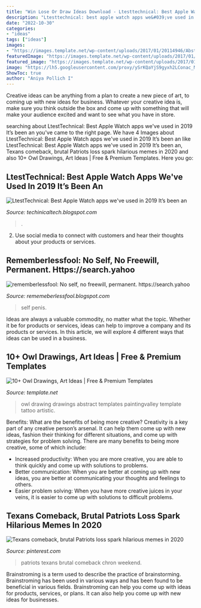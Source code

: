 ```yaml
---
title: "Win Lose Or Draw Ideas Download - Ltesttechnical: Best Apple Watch Apps We&#039;ve Used In 2019 It’s Been An"
description: "Ltesttechnical: best apple watch apps we&#039;ve used in 2019 it’s been an"
date: "2022-10-30"
categories:
- "ideas"
tags: ["ideas"]
images:
- "https://images.template.net/wp-content/uploads/2017/01/20114946/Abstract-Owl-Drawing.jpg"
featuredImage: "https://images.template.net/wp-content/uploads/2017/01/20114946/Abstract-Owl-Drawing.jpg"
featured_image: "https://images.template.net/wp-content/uploads/2017/01/20114946/Abstract-Owl-Drawing.jpg"
image: "https://lh5.googleusercontent.com/proxy/ySrKQaYjS9gyxh2LConac_MYYrkvyv99GhyQxVgDM9BghxFyJWdhKaaCnlq7_YRFvAjaE0W3Xm9NYb787dQylNm0D_PfdJZh3_w3sNhGYA=w1200-h630-p-k-no-nu"
ShowToc: true
author: "Aniya Pollich I"
---
```



Creative ideas can be anything from a plan to create a new piece of art, to coming up with new ideas for business. Whatever your creative idea is, make sure you think outside the box and come up with something that will make your audience excited and want to see what you have in store.

	

		
searching about LtestTechnical: Best Apple Watch apps we&#039;ve used in 2019 It’s been an you've came to the right page. We have 4 Images about LtestTechnical: Best Apple Watch apps we&#039;ve used in 2019 It’s been an like LtestTechnical: Best Apple Watch apps we&#039;ve used in 2019 It’s been an, Texans comeback, brutal Patriots loss spark hilarious memes in 2020 and also 10+ Owl Drawings, Art Ideas | Free &amp; Premium Templates. Here you go:
		
    
## LtestTechnical: Best Apple Watch Apps We&#039;ve Used In 2019 It’s Been An

<img loading=lazy src="https://lh5.googleusercontent.com/proxy/ySrKQaYjS9gyxh2LConac_MYYrkvyv99GhyQxVgDM9BghxFyJWdhKaaCnlq7_YRFvAjaE0W3Xm9NYb787dQylNm0D_PfdJZh3_w3sNhGYA=w1200-h630-p-k-no-nu" onerror="this.onerror=null;this.src='https://tse2.mm.bing.net/th?id=OIP.RpA6hGS32hc2VIVNEvtmXwHaEK&amp;pid=15.1';" alt="LtestTechnical: Best Apple Watch apps we&#039;ve used in 2019 It’s been an">

_Source: techinicaltech.blogspot.com_

>. 

	

2. Use social media to connect with customers and hear their thoughts about your products or services.

    
## Rememberlessfool: No Self, No Freewill, Permanent. Https://search.yahoo

<img loading=lazy src="https://1.bp.blogspot.com/-0xa0n5DT9g0/Xlh3IqbRfHI/AAAAAAAAeE4/RiTjtdxZ4wYbeSDKzysc6acLdziOIxQRwCLcBGAsYHQ/s320/Untitled1077.png" onerror="this.onerror=null;this.src='https://tse3.mm.bing.net/th?id=OIP.5LlqnGXaFAhc9JC7XtzXIwAAAA&amp;pid=15.1';" alt="rememberlessfool: No self, no freewill, permanent. https://search.yahoo">

_Source: rememeberlessfool.blogspot.com_

>self penis. 

	

Ideas are always a valuable commodity, no matter what the topic. Whether it be for products or services, ideas can help to improve a company and its products or services. In this article, we will explore 4 different ways that ideas can be used in a business.

    
## 10+ Owl Drawings, Art Ideas | Free &amp; Premium Templates

<img loading=lazy src="https://images.template.net/wp-content/uploads/2017/01/20114946/Abstract-Owl-Drawing.jpg" onerror="this.onerror=null;this.src='https://tse1.mm.bing.net/th?id=OIP.BKY99nZDj1eMgSuIHvg0XQHaI4&amp;pid=15.1';" alt="10+ Owl Drawings, Art Ideas | Free &amp; Premium Templates">

_Source: template.net_

>owl drawing drawings abstract templates paintingvalley template tattoo artistic. 

	

Benefits: What are the benefits of being more creative?
Creativity is a key part of any creative person’s arsenal. It can help them come up with new ideas, fashion their thinking for different situations, and come up with strategies for problem solving. There are many benefits to being more creative, some of which include: 
- Increased productivity: When you are more creative, you are able to think quickly and come up with solutions to problems.
- Better communication: When you are better at coming up with new ideas, you are better at communicating your thoughts and feelings to others.
- Easier problem solving: When you have more creative juices in your veins, it is easier to come up with solutions to difficult problems.

    
## Texans Comeback, Brutal Patriots Loss Spark Hilarious Memes In 2020

<img loading=lazy src="https://i.pinimg.com/736x/81/dd/c0/81ddc08536bc2b8e63eea1cc274a41fa.jpg" onerror="this.onerror=null;this.src='https://tse1.mm.bing.net/th?id=OIP.F4ZoZUoMDk233k4hwH-eaQHaEg&amp;pid=15.1';" alt="Texans comeback, brutal Patriots loss spark hilarious memes in 2020">

_Source: pinterest.com_

>patriots texans brutal comeback chron weekend. 

	

Brainstroming is a term used to describe the practice of brainstorming. Brainstroming has been used in various ways and has been found to be beneficial in various fields. Brainstroming can help you come up with ideas for products, services, or plans. It can also help you come up with new ideas for businesses.

